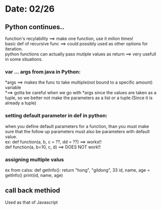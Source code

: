 # Date: 02/26  

## Python continues..
function's recylability ==> make one function, use it milion times!  
basic def of recursive func ==> could possibly used as other options for iteration.  
python functions can actually pass mutiple values as return ==> very usefull in some situations.  

### var ... args from java in Python:
*args ==> makes the func to take multiple(not bound to a specific amount) variable  
      *==> gotta be careful when we go with *args since the values are taken as a tuple, so we better not make the parameters as a list or a tuple.(Since it is already a tuple)

### setting default parameter in def in python:
when you define default parameters for a function, than you must make sure that the follow up parameters must also be parameters with default value.  
ex: def function(a, b, c = ??, dd = ??) ==> works!!  
    def function(a, b=10, c, d) ==> DOES NOT work!!  
    
### assigning multiple valus
ex from calss:
def getInfo():
    return "hong", "gildong", 33
id, name, age = getInfo()
print(id, name, age)

## call back methiod  
Used as that of Javascript

